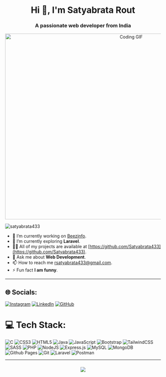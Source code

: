 <h1 align="center">Hi 👋, I'm Satyabrata Rout</h1>
<h3 align="center">A passionate web developer from India</h3>

<p align="center" >
  <img src="https://media.giphy.com/media/L1R1tvI9svkIWwpVYr/giphy.gif" alt="Coding GIF" width="800" height="600" />
</p>

<p align="left"> <img src="https://komarev.com/ghpvc/?username=satyabrata433&label=Profile%20views&color=0e75b6&style=flat" alt="satyabrata433" /> </p>

- 🔭 I’m currently working on [Beezinfo](https://beezinfo.com).
- 🌱 I’m currently exploring **Laravel**.
- 👨‍💻 All of my projects are available at [https://github.com/Satyabrata433](https://github.com/Satyabrata433).
- 💬 Ask me about **Web Development**.
- 📫 How to reach me [rsatyabrata433@gmail.com](mailto:rsatyabrata433@gmail.com).
- ⚡ Fun fact **I am funny**.



<hr> 

## 🌐 Socials:
[![Instagram](https://img.shields.io/badge/Instagram-%23E4405F.svg?style=for-the-badge&logo=Instagram&logoColor=white)](https://instagram.com/sibunasatyabrata) [![LinkedIn](https://img.shields.io/badge/linkedin-%230077B5.svg?style=for-the-badge&logo=linkedin&logoColor=white)](https://linkedin.com/in/satyabratarout) [![GitHub](https://img.shields.io/badge/github-%23121011.svg?style=for-the-badge&logo=github&logoColor=white)]()

# 💻 Tech Stack:
![C](https://img.shields.io/badge/c-%2300599C.svg?style=for-the-badge&logo=c&logoColor=white)  ![CSS3](https://img.shields.io/badge/css3-%231572B6.svg?style=for-the-badge&logo=css3&logoColor=white) ![HTML5](https://img.shields.io/badge/html5-%23E34F26.svg?style=for-the-badge&logo=html5&logoColor=white) ![Java](https://img.shields.io/badge/java-%23ED8B00.svg?style=for-the-badge&logo=java&logoColor=white) ![JavaScript](https://img.shields.io/badge/javascript-%23323330.svg?style=for-the-badge&logo=javascript&logoColor=%23F7DF1E)  ![Bootstrap](https://img.shields.io/badge/bootstrap-%23563D7C.svg?style=for-the-badge&logo=bootstrap&logoColor=white) ![TailwindCSS](https://img.shields.io/badge/tailwindcss-%2338B2AC.svg?style=for-the-badge&logo=tailwind-css&logoColor=white)![SASS](https://img.shields.io/badge/SASS-hotpink.svg?style=for-the-badge&logo=SASS&logoColor=white) ![PHP](https://img.shields.io/badge/php-%23777BB4.svg?style=for-the-badge&logo=php&logoColor=white) ![NodeJS](https://img.shields.io/badge/node.js-6DA55F?style=for-the-badge&logo=node.js&logoColor=white) ![Express.js](https://img.shields.io/badge/express.js-%23404d59.svg?style=for-the-badge&logo=express&logoColor=%2361DAFB)  ![MySQL](https://img.shields.io/badge/mysql-%2300f.svg?style=for-the-badge&logo=mysql&logoColor=white) ![MongoDB](https://img.shields.io/badge/MongoDB-%234ea94b.svg?style=for-the-badge&logo=mongodb&logoColor=white) ![Github Pages](https://img.shields.io/badge/github%20pages-121013?style=for-the-badge&logo=github&logoColor=white)  ![Git](https://img.shields.io/badge/git-%23F05033.svg?style=for-the-badge&logo=git&logoColor=white)  ![Laravel](https://img.shields.io/badge/laravel-%23FF2D20.svg?style=for-the-badge&logo=laravel&logoColor=white) ![Postman](https://img.shields.io/badge/Postman-FF6C37.svg?style=for-the-badge&logo=Postman&logoColor=white)
<hr>
<h3 align="center">
    <img src="https://readme-typing-svg.herokuapp.com/?font=Righteous&size=25&center=true&vCenter=true&width=500&height=70&duration=4000&lines=Thanks+for+visiting!+✌️;Have+a+nice+day!!;">
</h3>


